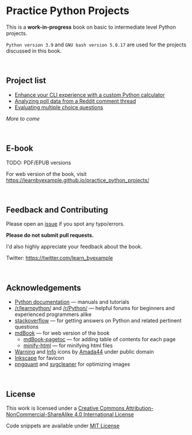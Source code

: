 # Practice Python Projects

This is a **work-in-progress** book on basic to intermediate level Python projects.

`Python version 3.9` and `GNU bash version 5.0.17` are used for the projects discussed in this book.

<br>

## Project list

* [Enhance your CLI experience with a custom Python calculator](https://learnbyexample.github.io/practice_python_projects/calculator.html)
* [Analyzing poll data from a Reddit comment thread](./poll_data_analysis/poll_data_analysis.md)
* [Evaluating multiple choice questions](./mcq/multiple_choice_questions.md)

*More to come*

<br>

## E-book

TODO: PDF/EPUB versions

For web version of the book, visit https://learnbyexample.github.io/practice_python_projects/

<br>

## Feedback and Contributing

Please open an [issue](https://github.com/learnbyexample/practice_python_projects/issues) if you spot any typo/errors.

**Please do not submit pull requests.**

I'd also highly appreciate your feedback about the book.

Twitter: https://twitter.com/learn_byexample

<br>

## Acknowledgements

* [Python documentation](https://docs.python.org/3/) — manuals and tutorials
* [/r/learnpython/](https://www.reddit.com/r/learnpython/) and [/r/Python/](https://www.reddit.com/r/Python/) — helpful forums for beginners and experienced programmers alike
* [stackoverflow](https://stackoverflow.com/) — for getting answers on Python and related pertinent questions 
* [mdBook](https://github.com/rust-lang/mdBook) — for web version of the book
    * [mdBook-pagetoc](https://github.com/JorelAli/mdBook-pagetoc) — for adding table of contents for each page
    * [minify-html](https://github.com/wilsonzlin/minify-html) — for minifying html files
* [Warning](https://commons.wikimedia.org/wiki/File:Warning_icon.svg) and [Info](https://commons.wikimedia.org/wiki/File:Info_icon_002.svg) icons by [Amada44](https://commons.wikimedia.org/wiki/User:Amada44) under public domain
* [Inkscape](https://inkscape.org/) for favicon
* [pngquant](https://pngquant.org/) and [svgcleaner](https://github.com/RazrFalcon/svgcleaner) for optimizing images

<br>

## License

This work is licensed under a [Creative Commons Attribution-NonCommercial-ShareAlike 4.0 International License](https://creativecommons.org/licenses/by-nc-sa/4.0/)

Code snippets are available under [MIT License](https://github.com/learnbyexample/practice_python_projects/blob/main/LICENSE)
